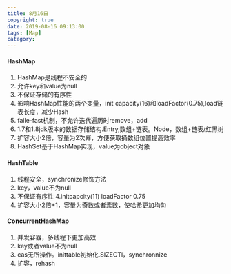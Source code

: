 ```yaml
---
title: 8月16日
copyright: true
date: 2019-08-16 09:13:00
tags: [Map]
category:
---
```

#### HashMap
1. HashMap是线程不安全的
2. 允许key和value为null
3. 不保证存储的有序性
4. 影响HashMap性能的两个变量，init capacity(16)和loadFactor(0.75),load链表长度，减少Hash
5. faile-fast机制，不允许迭代遍历时remove，add
6. 1.7和1.8jdk版本的数据存储结构.Entry,数组+链表。Node，数组+链表/红黑树
7. 扩容大小2倍，容量为2次幂，方便获取捅数组位置提高效率
8. HashSet基于HashMap实现，value为object对象

#### HashTable
1. 线程安全，synchronize修饰方法
2. key，value不为null
3. 不保证有序性
4.initcapcity(11) loadFactor 0.75
5. 扩容大小2倍+1，容量为奇数或者素数，使哈希更加均匀

#### ConcurrentHashMap
1. 并发容器，多线程下更加高效
2. key或者value不为null
3. cas无所操作。inittable初始化.SIZECTl，synchronnize
4. 扩容，rehash
